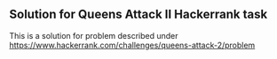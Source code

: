 ## Solution for Queens Attack II Hackerrank task

This is a solution for problem described under <https://www.hackerrank.com/challenges/queens-attack-2/problem>
